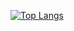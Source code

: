 [![Top Langs](https://github-readme-stats.vercel.app/api/top-langs/?username=Rijenth&layout=compact)](https://github.com/anuraghazra/github-readme-stats)
